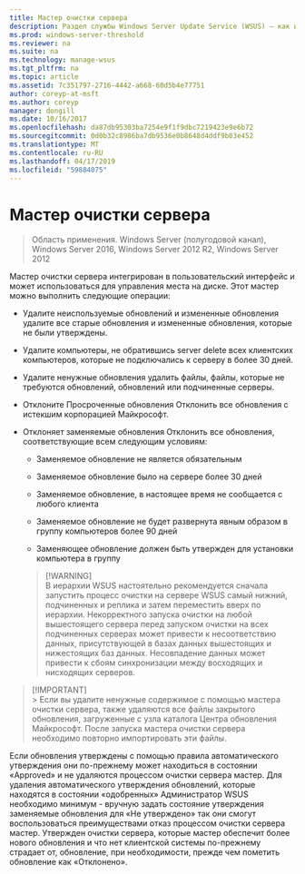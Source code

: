 ```yaml
---
title: Мастер очистки сервера
description: Раздел службы Windows Server Update Service (WSUS) — как использовать мастер очистки сервера для управления места на диске
ms.prod: windows-server-threshold
ms.reviewer: na
ms.suite: na
ms.technology: manage-wsus
ms.tgt_pltfrm: na
ms.topic: article
ms.assetid: 7c351797-2716-4442-a668-60d5b4e77751
author: coreyp-at-msft
ms.author: coreyp
manager: dongill
ms.date: 10/16/2017
ms.openlocfilehash: da87db95303ba7254e9f1f9dbc7219423e9e6b72
ms.sourcegitcommit: 0d0b32c8986ba7db9536e0b8648d4ddf9b03e452
ms.translationtype: MT
ms.contentlocale: ru-RU
ms.lasthandoff: 04/17/2019
ms.locfileid: "59884075"
---
```

# <a name="the-server-cleanup-wizard"></a>Мастер очистки сервера

>Область применения. Windows Server (полугодовой канал), Windows Server 2016, Windows Server 2012 R2, Windows Server 2012

Мастер очистки сервера интегрирован в пользовательский интерфейс и может использоваться для управления места на диске. Этот мастер можно выполнить следующие операции:

-   Удалите неиспользуемые обновлений и измененные обновления удалите все старые обновления и измененные обновления, которые не были утверждены.

-   Удалите компьютеры, не обратившись server delete всех клиентских компьютеров, которые не подключались к серверу в более 30 дней.

-   Удалите ненужные обновления удалить файлы, файлы, которые не требуются обновлений, обновлений или подчиненные серверы.

-   Отклоните Просроченные обновления Отклонить все обновления с истекшим корпорацией Майкрософт.

-   Отклоняет заменяемые обновления Отклонить все обновления, соответствующие всем следующим условиям:

    -   Заменяемое обновление не является обязательным

    -   Заменяемое обновление было на сервере более 30 дней

    -   Заменяемое обновление, в настоящее время не сообщается с любого клиента

    -   Заменяемое обновление не будет развернута явным образом в группу компьютеров более 90 дней

    -   Заменяющее обновление должен быть утвержден для установки компьютера в группу

    >  [!WARNING]  
    >  В иерархии WSUS настоятельно рекомендуется сначала запустить процесс очистки на сервере WSUS самый нижний, подчиненных и реплика и затем переместить вверх по иерархии. Некорректного запуска очистки на любой вышестоящего сервера перед запуском очистки на всех подчиненных серверах может привести к несоответствию данных, присутствующей в базах данных вышестоящих и нижестоящих баз данных. Несовпадение данных может привести к сбоям синхронизации между восходящих и нисходящих серверов. 

 >  [!IMPORTANT]  
    >  Если вы удалите ненужные содержимое с помощью мастера очистки сервера, также удаляются все файлы закрытого обновления, загруженные с узла каталога Центра обновления Майкрософт. После запуска мастера очистки сервера необходимо повторно импортировать эти файлы. 

Если обновления утверждены с помощью правила автоматического утверждения они по-прежнему может находиться в состоянии «Approved» и не удаляются процессом очистки сервера мастер. Для удаления автоматического утверждения обновлений, которые находятся в состоянии «одобренных» Администратор WSUS необходимо минимум - вручную задать состояние утверждения заменяемые обновления для «Не утверждено» так они смогут воспользоваться преимуществами отказ процессом очистки сервера мастер. Утвержден очистки сервера, которые мастер обеспечит более нового обновления и что нет клиентской системы по-прежнему страдает от, обновление, при необходимости, прежде чем пометить обновление как «Отклонено».




